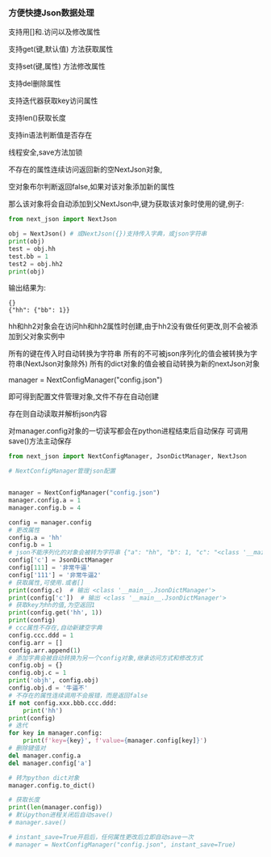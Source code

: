 ### 方便快捷Json数据处理

支持用[]和.访问以及修改属性

支持get(键,默认值) 方法获取属性

支持set(键,属性) 方法修改属性

支持del删除属性

支持迭代器获取key访问属性

支持len()获取长度

支持in语法判断值是否存在

线程安全,save方法加锁

不存在的属性连续访问返回新的空NextJson对象,

空对象布尔判断返回false,如果对该对象添加新的属性

那么该对象将会自动添加到父NextJson中,键为获取该对象时使用的键,例子:

```python
from next_json import NextJson

obj = NextJson() # 或NextJson({})支持传入字典，或json字符串
print(obj)
test = obj.hh
test.bb = 1
test2 = obj.hh2
print(obj)
```

输出结果为:

```
{}
{"hh": {"bb": 1}}
```

hh和hh2对象会在访问hh和hh2属性时创建,由于hh2没有做任何更改,则不会被添加到父对象实例中

所有的键在传入时自动转换为字符串
所有的不可被json序列化的值会被转换为字符串(NextJson对象除外)
所有的dict对象的值会被自动转换为新的nextJson对象

manager = NextConfigManager("config.json")

即可得到配置文件管理对象,文件不存在自动创建

存在则自动读取并解析json内容

对manager.config对象的一切读写都会在python进程结束后自动保存
可调用save()方法主动保存

```python
from next_json import NextConfigManager, JsonDictManager, NextJson

# NextConfigManager管理json配置


manager = NextConfigManager("config.json")
manager.config.a = 1
manager.config.b = 4

config = manager.config
# 更改属性
config.a = 'hh'
config.b = 1
# json不能序列化的对象会被转为字符串 {"a": "hh", "b": 1, "c": "<class '__main__.JsonDictManager'>"}
config['c'] = JsonDictManager
config[111] = '非常牛逼'
config['111'] = '非常牛逼2'
# 获取属性,可使用.或者[]
print(config.c)  # 输出 <class '__main__.JsonDictManager'>
print(config['c'])  # 输出 <class '__main__.JsonDictManager'>
# 获取key为hh的值,为空返回1
print(config.get('hh', 1))
print(config)
# ccc属性不存在,自动新建空字典
config.ccc.ddd = 1
config.arr = []
config.arr.append(1)
# 添加字典会被自动转换为另一个config对象,继承访问方式和修改方式
config.obj = {}
config.obj.c = 1
print('objh', config.obj)
config.obj.d = '牛逼不'
# 不存在的属性连续调用不会报错，而是返回false
if not config.xxx.bbb.ccc.ddd:
    print('hh')
print(config)
# 迭代
for key in manager.config:
    print(f'key={key}', f'value={manager.config[key]}')
# 删除键值对
del manager.config.a
del manager.config['a']

# 转为python dict对象
manager.config.to_dict()

# 获取长度
print(len(manager.config))
# 默认python进程关闭后自动save()
# manager.save()

# instant_save=True开启后，任何属性更改后立即自动save一次
# manager = NextConfigManager("config.json", instant_save=True)


```